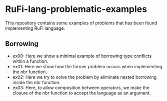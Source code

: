 # RuFi-lang-problematic-examples
This repository contains some examples of problems that has been found implementing RuFi language.

## Borrowing
- ex00: Here we show a minimal example of borrowing type conflicts within a function.
- ex01: Here we show how the former problem occurs when implementing the nbr function.
- ex02: Here we try to solve the problem by eliminate nested borrowing inside the nbr function.
- ex03: Here, to allow composition between operators, we make the closure of the nbr function to accept the language as an argument.